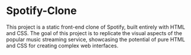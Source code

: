 # Spotify-Clone
This project is a static front-end clone of Spotify, built entirely with HTML and CSS. The goal of this project is to replicate the visual aspects of the popular music streaming service, showcasing the potential of pure HTML and CSS for creating complex web interfaces.
